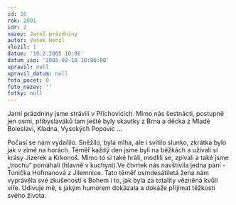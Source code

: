 ```yaml
---
id: 16
rok: 2001
idr: 2
nazev: Jarní prázdniny
autor: Vašek Henzl
vlozil: 1
datum: '10.2.2005 10:06'
datum_iso: '2005-02-10 10:06:00'
upravil: null
upravil_datum: null
foto_pocet: 0
foto_nazev: ''
fotky: null
---
```

Jarní prázdniny jsme strávili v Příchovicích. Mimo nás šestnácti, postupně jen osmi, přibyslaváků tam ještě byly skautky z Brna a děcka z Mladé Boleslavi, Kladna, Vysokých Popovic ...
<p>
Počasí se nám vydařilo. Sněžilo, byla mlha, ale i svítilo slunko, zkrátka bylo jak v zimě na horách. Téměř každý den jsme byli na běžkách a užívali si krásy Jizerek a Krkonoš. Mimo to si také hráli, modlili se, zpívali a také jsme „trochu“ pomáhali (hlavně v kuchyni).Ve čtvrtek nás navštívila jedna paní - Tonička Hofmanová z Jilemnice. Tato téměř osmdesátiletá žena nám vyprávěla své zkušenosti s Bohem i to, jak byla za totality vězněná kvůli víře. Udivuje mě, s jakým humorem dokázala a dokáže přijímat těžkosti svého života.
